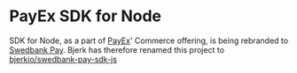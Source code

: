 # PayEx SDK for Node

SDK for Node, as a part of [PayEx][payex]' Commerce offering, is being rebranded
to [Swedbank Pay][swedbank-pay]. Bjerk has therefore renamed this project to [bjerkio/swedbank-pay-sdk-js][sdk]

[payex]: https://payex.com/
[swedbank-pay]: https://www.swedbankpay.com/
[sdk]: https://github.com/bjerkio/swedbank-pay-sdk-js

